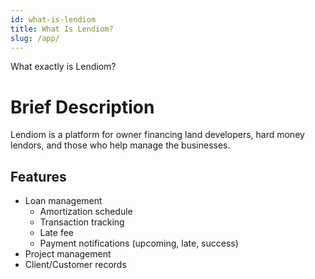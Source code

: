 ```yaml
---
id: what-is-lendiom
title: What Is Lendiom?
slug: /app/
---
```


What exactly is Lendiom?

# Brief Description
Lendiom is a platform for owner financing land developers, hard money lendors, and those who help manage the businesses.

## Features
* Loan management
  * Amortization schedule
  * Transaction tracking
  * Late fee
  * Payment notifications (upcoming, late, success)
* Project management
* Client/Customer records
